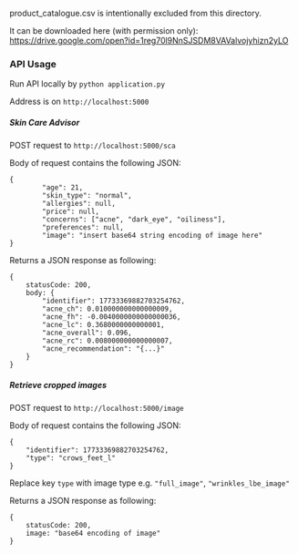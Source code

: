 product_catalogue.csv is intentionally excluded from this directory.

It can be downloaded here (with permission only):
https://drive.google.com/open?id=1reg70l9NnSJSDM8VAValvojyhizn2yLO

### API Usage

Run API locally by `python application.py`

Address is on `http://localhost:5000`

##### Skin Care Advisor

POST request to `http://localhost:5000/sca`

Body of request contains the following JSON:
```
{
        "age": 21,
        "skin_type": "normal",
        "allergies": null,
        "price": null,
        "concerns": ["acne", "dark_eye", "oiliness"],
        "preferences": null,
        "image": "insert base64 string encoding of image here"
}
```

Returns a JSON response as following:

```
{
    statusCode: 200,
    body: {
        "identifier": 17733369882703254762,
        "acne_ch": 0.010000000000000009,
        "acne_fh": -0.0040000000000000036,
        "acne_lc": 0.3680000000000001,
        "acne_overall": 0.096,
        "acne_rc": 0.008000000000000007,
        "acne_recommendation": "{...}"
    }
}
```

##### Retrieve cropped images

POST request to `http://localhost:5000/image`

Body of request contains the following JSON:
```
{
	"identifier": 17733369882703254762,
	"type": "crows_feet_l"
}
```

Replace key `type` with image type e.g. `"full_image"`, 
`"wrinkles_lbe_image"`

Returns a JSON response as following:
```
{
    statusCode: 200,
    image: "base64 encoding of image"
}
```